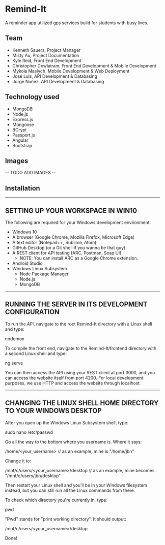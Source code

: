 # Remind-It
A reminder app utilized gps services build for students with busy lives.
## Team
* Kenneth Sauers, Project Manager
* Misty Au, Project Documentation
* Kyle Reid, Front End Development
* Christopher Dowlatram, Front End Development & Mobile Development
* Mykola Maslych, Mobile Development & Web Deployment
* José Luis, API Development & Databasing
* Jorge Nuñez, API Development & Databasing
## Technology used
* MongoDB
* Node.js
* Express.js
* Mongoose
* BCrypt
* Passport.js
* Angular
* Bootstrap
## Images
--  TODO ADD IMAGES  --
## Installation
----------------------------------
SETTING UP YOUR WORKSPACE IN WIN10
----------------------------------

The following are required for your Windows development environment:

  * Windows 10
  * A browser (Google Chrome, Mozilla Firefox, Microsoft Edge)
  * A text editor (Notepad++, Sublime, Atom)
  * GitHub Desktop (or a Git shell if you wanna be that guy)
  * A REST client for API testing (ARC, Postman, Soap UI)
    - NOTE: You can install ARC as a Google Chrome extension.
  * Android Studio
  * Windows Linux Subsystem
    - Node Package Manager
    - Node.js
    - MongoDB


---------------------------------------------------
RUNNING THE SERVER IN ITS DEVELOPMENT CONFIGURATION
---------------------------------------------------

To run the API, navigate to the root Remind-It directory with a Linux shell
and type:

  nodemon

To compile the front end, navigate to the Remind-It/frontend directory with a
second Linux shell and type:

  ng serve

You can then access the API using your REST client at port 3000, and you can
access the website itself from port 4200. For local development purposes,
we use HTTP and access the website through localhost.


---------------------------------------------------------------
CHANGING THE LINUX SHELL HOME DIRECTORY TO YOUR WINDOWS DESKTOP
---------------------------------------------------------------

After you open up the Windows Linux Subsystem shell, type:

  sudo nano /etc/passwd

Go all the way to the bottom where you username is. Where it says:

  /home/<your_username>
  // as an example, mine is "/home/jbn"

Change it to:

  /mnt/c/users/<your_username>/desktop
  // as an example, mine becomes "/mnt/c/users/jbn/desktop"

Then restart your Linux shell and you'll be in your Windows filesystem
instead, but you can still run all the Linux commands from there.

To check which directory you're currently in, type:

  pwd

"Pwd" stands for "print working directory". It should output:

  /mnt/c/users/<your_username>/desktop

Done!
